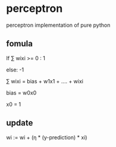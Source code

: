# perceptron

perceptron implementation of pure python

## fomula
If ∑ wixi >= 0 : 1

else: -1


∑ wixi = bias + w1x1 + .... + wixi

bias = w0x0

x0 = 1

## update
wi := wi + (η * (y-prediction) * xi)